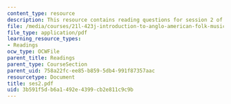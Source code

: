 ```yaml
---
content_type: resource
description: This resource contains reading questions for session 2 of the course.
file: /media/courses/21l-423j-introduction-to-anglo-american-folk-music-fall-2005/3b591f5db6a1492e4399cb2e811c9c9b_ses2.pdf
file_type: application/pdf
learning_resource_types:
- Readings
ocw_type: OCWFile
parent_title: Readings
parent_type: CourseSection
parent_uid: 758a22fc-ee85-b859-5db4-991f87357aac
resourcetype: Document
title: ses2.pdf
uid: 3b591f5d-b6a1-492e-4399-cb2e811c9c9b
---
```

